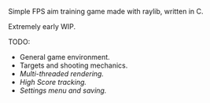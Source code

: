 Simple FPS aim training game made with raylib, written in C.

Extremely early WIP.

TODO:

- General game environment.
- Targets and shooting mechanics. <i class = "fas fa-check">
- Multi-threaded rendering.
- High Score tracking.
- Settings menu and saving.
